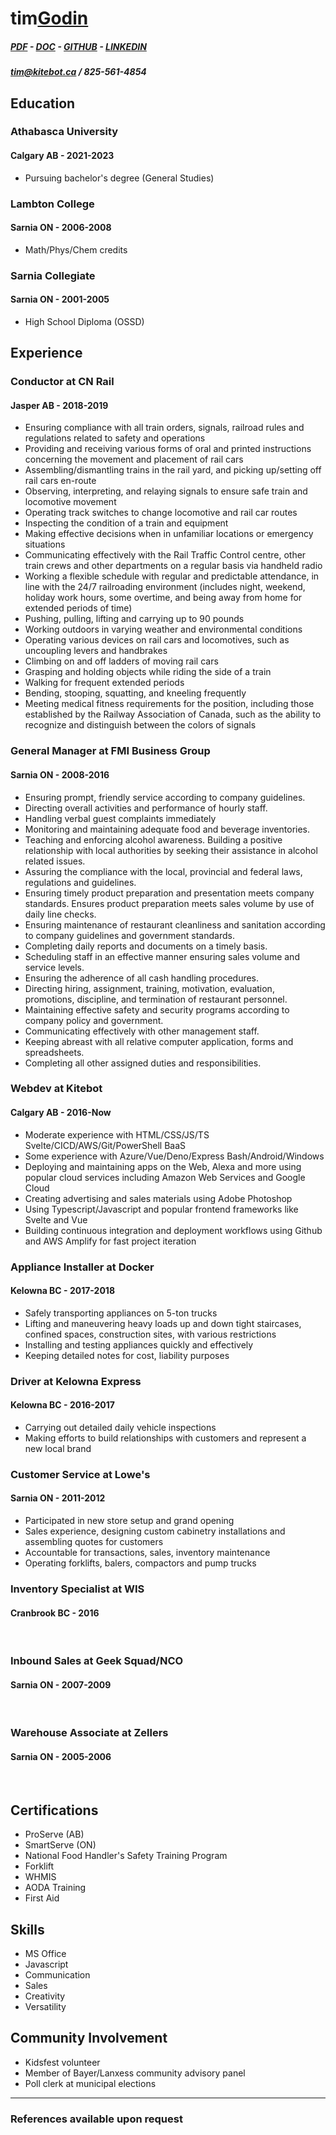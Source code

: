 # tim[Godin]()

##### [PDF](https://deathmettastorage.s3.us-west-2.amazonaws.com/files/TimGodinResume2021.pdf) - [DOC](https://deathmettastorage.s3.us-west-2.amazonaws.com/files/TimGodinResume2021.docx) - [GITHUB](https://github.com/6vx) - [LINKEDIN](https://www.linkedin.com/in/godini/)

##### tim@kitebot.ca / 825-561-4854

## Education

### Athabasca University
#### Calgary AB - 2021-2023
- Pursuing bachelor's degree (General Studies)

### Lambton College 
#### Sarnia ON - 2006-2008
- Math/Phys/Chem credits

### Sarnia Collegiate 
#### Sarnia ON - 2001-2005

- High School Diploma (OSSD)

## Experience

### Conductor at CN Rail
#### Jasper AB - 2018-2019

- Ensuring compliance with all train orders, signals, railroad rules and regulations related to safety and operations
- Providing and receiving various forms of oral and printed instructions concerning the movement and placement of rail cars
- Assembling/dismantling trains in the rail yard, and picking up/setting off rail cars en-route
- Observing, interpreting, and relaying signals to ensure safe train and locomotive movement
- Operating track switches to change locomotive and rail car routes
- Inspecting the condition of a train and equipment
- Making effective decisions when in unfamiliar locations or emergency situations
- Communicating effectively with the Rail Traffic Control centre, other train crews and other departments on a regular basis via handheld radio
- Working a flexible schedule with regular and predictable attendance, in line with the 24/7 railroading environment (includes night, weekend, holiday work hours, some overtime, and being away from home for extended periods of time)
- Pushing, pulling, lifting and carrying up to 90 pounds
- Working outdoors in varying weather and environmental conditions
- Operating various devices on rail cars and locomotives, such as uncoupling levers and handbrakes
- Climbing on and off ladders of moving rail cars
- Grasping and holding objects while riding the side of a train
- Walking for frequent extended periods
- Bending, stooping, squatting, and kneeling frequently
- Meeting medical fitness requirements for the position, including those established by the Railway Association of Canada, such as the ability to recognize and distinguish between the colors of signals

### General Manager at FMI Business Group
#### Sarnia ON - 2008-2016

- Ensuring prompt, friendly service according to company guidelines.
- Directing overall activities and performance of hourly staff.
- Handling verbal guest complaints immediately
- Monitoring and maintaining adequate food and beverage inventories.
- Teaching and enforcing alcohol awareness. Building a positive relationship with local authorities by seeking their assistance in alcohol related issues.
- Assuring the compliance with the local, provincial and federal laws, regulations and guidelines.
- Ensuring timely product preparation and presentation meets company standards. Ensures product preparation meets sales volume by use of daily line checks.
- Ensuring maintenance of restaurant cleanliness and sanitation according to company guidelines and government standards.
- Completing daily reports and documents on a timely basis.
- Scheduling staff in an effective manner ensuring sales volume and service levels.
- Ensuring the adherence of all cash handling procedures.
- Directing hiring, assignment, training, motivation, evaluation, promotions, discipline, and termination of restaurant personnel.
- Maintaining effective safety and security programs according to company policy and government.
- Communicating effectively with other management staff.
- Keeping abreast with all relative computer application, forms and spreadsheets.
- Completing all other assigned duties and responsibilities.

### Webdev at Kitebot
#### Calgary AB - 2016-Now

- Moderate experience with HTML/CSS/JS/TS Svelte/CICD/AWS/Git/PowerShell BaaS
- Some experience with Azure/Vue/Deno/Express Bash/Android/Windows
- Deploying and maintaining apps on the Web, Alexa and more using popular cloud services including Amazon Web Services and Google Cloud
- Creating advertising and sales materials using Adobe Photoshop
- Using Typescript/Javascript and popular frontend frameworks like Svelte and Vue
- Building continuous integration and deployment workflows using Github and AWS Amplify for fast project iteration

### Appliance Installer at Docker
#### Kelowna BC - 2017-2018

- Safely transporting appliances on 5-ton trucks
- Lifting and maneuvering heavy loads up and down tight staircases, confined spaces, construction sites, with various restrictions
- Installing and testing appliances quickly and effectively
- Keeping detailed notes for cost, liability purposes

### Driver at Kelowna Express
#### Kelowna BC - 2016-2017

- Carrying out detailed daily vehicle inspections
- Making efforts to build relationships with customers and represent a new local brand

### Customer Service at Lowe's 
#### Sarnia ON - 2011-2012

- Participated in new store setup and grand opening
- Sales experience, designing custom cabinetry installations and assembling quotes for customers
- Accountable for transactions, sales, inventory maintenance
- Operating forklifts, balers, compactors and pump trucks

### Inventory Specialist at WIS
#### Cranbrook BC - 2016
  &nbsp;  
### Inbound Sales at Geek Squad/NCO
#### Sarnia ON - 2007-2009
  &nbsp;  
### Warehouse Associate at Zellers 
#### Sarnia ON - 2005-2006
  &nbsp;  
## Certifications

- ProServe (AB)
- SmartServe (ON)
- National Food Handler's Safety Training Program
- Forklift 
- WHMIS
- AODA Training
- First Aid

## Skills

- MS Office
- Javascript
- Communication
- Sales
- Creativity
- Versatility

## Community Involvement

- Kidsfest volunteer
- Member of Bayer/Lanxess community advisory panel
- Poll clerk at municipal elections

---

### References available upon request